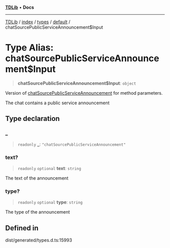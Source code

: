 [**TDLib**](../../../../../../README.md) • **Docs**

***

[TDLib](../../../../../../modules.md) / [index](../../../../../README.md) / [types](../../../README.md) / [default](../README.md) / chatSourcePublicServiceAnnouncement$Input

# Type Alias: chatSourcePublicServiceAnnouncement$Input

> **chatSourcePublicServiceAnnouncement$Input**: `object`

Version of [chatSourcePublicServiceAnnouncement](chatSourcePublicServiceAnnouncement.md) for method parameters.

The chat contains a public service announcement

## Type declaration

### \_

> `readonly` **\_**: `"chatSourcePublicServiceAnnouncement"`

### text?

> `readonly` `optional` **text**: `string`

The text of the announcement

### type?

> `readonly` `optional` **type**: `string`

The type of the announcement

## Defined in

dist/generated/types.d.ts:15993
